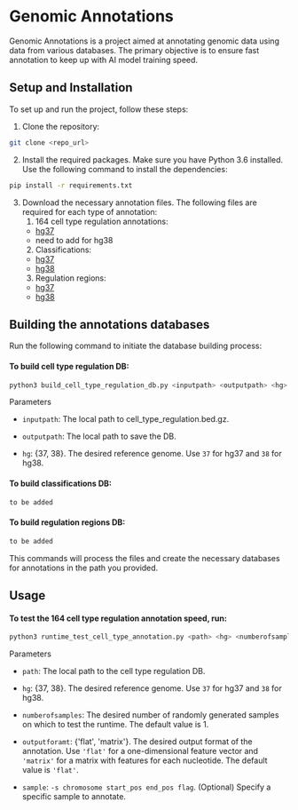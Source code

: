 # Genomic Annotations
Genomic Annotations is a project aimed at annotating genomic data using data from various databases. The primary objective is to ensure fast annotation to keep up with AI model training speed.

## Setup and Installation
To set up and run the project, follow these steps:

1. Clone the repository:

```bash
git clone <repo_url>
```

2. Install the required packages. Make sure you have Python 3.6 installed. Use the following command to install the dependencies:
```bash
pip install -r requirements.txt
```
3. Download the necessary annotation files. The following files are required for each type of annotation:
   1. 164 cell type regulation annotations:
   - [hg37](https://noble.gs.washington.edu/proj/encyclopedia/segway_encyclopedia.bed.gz)
   - need to add for hg38
   2. Classifications:
   - [hg37](https://ftp.ensembl.org/pub/grch37/current/gff3/homo_sapiens/Homo_sapiens.GRCh37.87.gff3.gz)
   - [hg38](https://ftp.ensembl.org/pub/release-109/gff3/homo_sapiens/Homo_sapiens.GRCh38.109.gff3.gz)
   3. Regulation regions:
   - [hg37](https://ftp.ensembl.org/pub/grch37/current/regulation/homo_sapiens/homo_sapiens.GRCh37.Regulatory_Build.regulatory_features.20201218.gff.gz)
   - [hg38](https://ftp.ensembl.org/pub/current_regulation/homo_sapiens/homo_sapiens.GRCh38.Regulatory_Build.regulatory_features.20221007.gff.gz)

## Building the annotations databases
Run the following command to initiate the database building process:
#### To build cell type regulation DB:
   ```bash
   python3 build_cell_type_regulation_db.py <inputpath> <outputpath> <hg>
   ```
Parameters

- `inputpath`: The local path to cell_type_regulation.bed.gz.

- `outputpath`: The local path to save the DB.

- `hg`: {37, 38}. The desired reference genome. Use `37` for hg37 and `38` for hg38.

#### To build classifications DB:
   ```bash
   to be added
   ```
#### To build regulation regions DB:
   ```bash
   to be added
   ```

This commands will process the files and create the necessary databases for annotations in the path you provided.

## Usage
#### To test the 164 cell type regulation annotation speed, run:
   ```bash
   python3 runtime_test_cell_type_annotation.py <path> <hg> <numberofsamples=1> <outputforamt=flat> <sample>
   ``` 
Parameters

- `path`: The local path to the cell type regulation DB.

- `hg`: {37, 38}. The desired reference genome. Use `37` for hg37 and `38` for hg38.

- `numberofsamples`: The desired number of randomly generated samples on which to test the runtime. The default value is 1.

- `outputforamt`: {'flat', 'matrix'}. The desired output format of the annotation. Use `'flat'` for a one-dimensional feature vector and `'matrix'` for a matrix with features for each nucleotide. The default value is `'flat'`.

- `sample`: `-s chromosome start_pos end_pos flag`. (Optional) Specify a specific sample to annotate.




